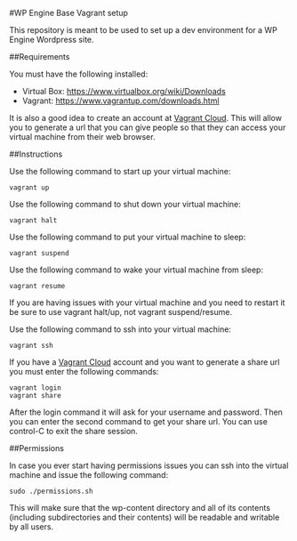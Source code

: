 #WP Engine Base Vagrant setup

This repository is meant to be used to set up a dev environment for a WP Engine Wordpress site.

##Requirements

You must have the following installed:

* Virtual Box: https://www.virtualbox.org/wiki/Downloads
* Vagrant: https://www.vagrantup.com/downloads.html

It is also a good idea to create an account at [Vagrant Cloud](https://vagrantcloud.com/). This will allow you to generate a url that you can give people so that they can access your virtual machine from their web browser.

##Instructions

Use the following command to start up your virtual machine:

    vagrant up

Use the following command to shut down your virtual machine:

    vagrant halt

Use the following command to put your virtual machine to sleep:

    vagrant suspend

Use the following command to wake your virtual machine from sleep:

    vagrant resume

If you are having issues with your virtual machine and you need to restart it be sure to use vagrant halt/up, not vagrant suspend/resume.

Use the following command to ssh into your virtual machine:

    vagrant ssh

If you have a [Vagrant Cloud](https://vagrantcloud.com/) account and you want to generate a share url you must enter the following commands:

    vagrant login
    vagrant share

After the login command it will ask for your username and password. Then you can enter the second command to get your share url. You can use control-C to exit the share session.

##Permissions

In case you ever start having permissions issues you can ssh into the virtual machine and issue the following command:

    sudo ./permissions.sh

This will make sure that the wp-content directory and all of its contents (including subdirectories and their contents) will be readable and writable by all users.